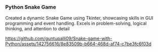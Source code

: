 ### Python Snake Game
Created a dynamic Snake Game using Tkinter, showcasing skills in GUI programming and event handling. Excels in problem-solving, logical thinking, and attention to detail

https://github.com/guntupalli09/Snake-game-with-Python/assets/142756616/8e83509b-b664-468d-af74-c7be3fc6f03d

